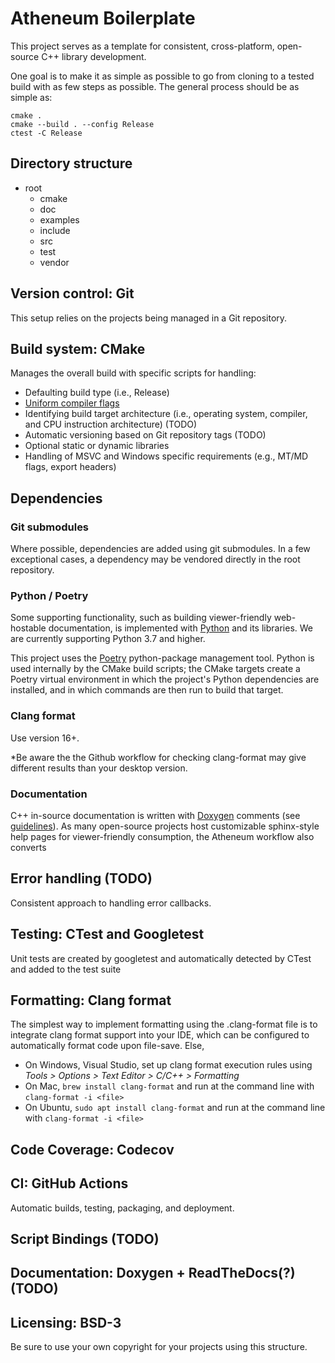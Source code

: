 # Atheneum Boilerplate

This project serves as a template for consistent, cross-platform, open-source C++ library development.

One goal is to make it as simple as possible to go from cloning to a tested build with as few steps as possible. The
general process should be as simple as:

```
cmake .
cmake --build . --config Release
ctest -C Release
```

## Directory structure

- root
    - cmake
    - doc
    - examples
    - include
    - src
    - test
    - vendor

## Version control: Git

This setup relies on the projects being managed in a Git repository.

## Build system: CMake

Manages the overall build with specific scripts for handling:

- Defaulting build type (i.e., Release)
- [Uniform compiler flags](cmake/build-options-interface.cmake)
- Identifying build target architecture (i.e., operating system, compiler, and CPU instruction architecture) (TODO)
- Automatic versioning based on Git repository tags (TODO)
- Optional static or dynamic libraries
- Handling of MSVC and Windows specific requirements (e.g., MT/MD flags, export headers)

## Dependencies
### Git submodules

Where possible, dependencies are added using git submodules. In a few exceptional cases, a dependency may be vendored
directly in the root repository.

### Python / Poetry
Some supporting functionality, such as building viewer-friendly web-hostable documentation, is implemented with [Python](https://python.org) and its libraries. We are currently supporting Python 3.7 and higher.

This project uses the [Poetry](https://python-poetry.org/docs/#installation) python-package management tool. Python is used internally by the CMake build scripts; the CMake targets create a Poetry virtual environment in which the project's Python dependencies are installed, and in which commands are then run to build that target.

### Clang format
Use version 16+.

*Be aware the the Github workflow for checking clang-format may give different results than your desktop version.

### Documentation

C++ in-source documentation is written with [Doxygen](https://doxygen.nl) comments (see [guidelines](./doc/guidelines.md)). As many open-source projects host customizable sphinx-style help pages for viewer-friendly consumption, the Atheneum workflow also converts

## Error handling (TODO)

Consistent approach to handling error callbacks.

## Testing: CTest and Googletest

Unit tests are created by googletest and automatically detected by CTest and added to the test suite

## Formatting: Clang format

The simplest way to implement formatting using the .clang-format file is to integrate clang format support into your
IDE, which can be configured to automatically format code upon file-save. Else,

* On Windows, Visual Studio, set up clang format execution rules using *Tools > Options > Text Editor > C/C++ >
  Formatting*
* On Mac, `brew install clang-format` and run at the command line with `clang-format -i <file>`
* On Ubuntu, `sudo apt install clang-format` and run at the command line with `clang-format -i <file>`

## Code Coverage: Codecov

## CI: GitHub Actions

Automatic builds, testing, packaging, and deployment.

## Script Bindings (TODO)

## Documentation: Doxygen + ReadTheDocs(?) (TODO)

## Licensing: BSD-3

Be sure to use your own copyright for your projects using this structure.